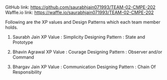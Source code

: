 GitHub link: https://github.com/saurabhjain071993/TEAM-02-CMPE-202
Waffle.io link: https://waffle.io/saurabhjain071993/TEAM-02-CMPE-202

Following are the XP values and Design Patterns which each team member holds.

1. Saurabh Jain 
	XP Value : Simplicity
	Designing Pattern : State and Prototype
		
2. Bhavin Agrawal 
	XP Value : Courage
	Designing Pattern : Observer and/or Command

3. Bhargav Jain	
	XP Value : Communication
	Designing Pattern : Chain Of Responsibility
